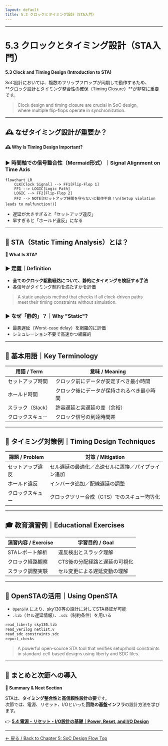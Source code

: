 ```yaml
---
layout: default
title: 5.3 クロックとタイミング設計（STA入門）
---
```


---

# 5.3 クロックとタイミング設計（STA入門）  
**5.3 Clock and Timing Design (Introduction to STA)**

SoC設計においては、複数のフリップフロップが同期して動作するため、  
**クロック設計とタイミング整合性の確保（Timing Closure）**が非常に重要です。

> Clock design and timing closure are crucial in SoC design,  
> where multiple flip-flops operate in synchronization.

---

## 🕰️ なぜタイミング設計が重要か？  
**🕰️ Why Is Timing Design Important?**

### ▶ 時間軸での信号整合性（Mermaid形式）｜Signal Alignment on Time Axis

```mermaid
flowchart LR
    CLK[Clock Signal] --> FF1[Flip-Flop 1]
    FF1 --> LOGIC[Logic Path]
    LOGIC --> FF2[Flip-Flop 2]
    FF2 --> NOTE[❗セットアップ時間を守らないと動作不良！\n(Setup violation leads to malfunction!)]
```

- 遅延が大きすぎると「セットアップ違反」
- 早すぎると「ホールド違反」になる

---

## 🧭 STA（Static Timing Analysis）とは？  
**🧭 What Is STA?**

### ▶ 定義｜Definition

- **全てのクロック駆動経路について、静的にタイミングを検証する手法**
- 各信号がタイミング制約を満たすかを評価

> A static analysis method that checks if all clock-driven paths  
> meet their timing constraints without simulation.

### ▶ なぜ「静的」？｜Why "Static"?

- 最悪遅延（Worst-case delay）を網羅的に評価
- シミュレーション不要で高速かつ網羅的

---

## 📐 基本用語｜Key Terminology

| 用語 / Term        | 意味 / Meaning |
|--------------------|----------------|
| セットアップ時間    | クロック前にデータが安定すべき最小時間 |
| ホールド時間        | クロック後にデータが保持されるべき最小時間 |
| スラック（Slack）  | 許容遅延と実遅延の差（余裕） |
| クロックスキュー    | クロック信号の到達時間差 |

---

## 🧰 タイミング対策例｜Timing Design Techniques

| 課題 / Problem       | 対策 / Mitigation |
|----------------------|-------------------|
| セットアップ違反     | セル遅延の最適化／高速セルに置換／パイプライン追加 |
| ホールド違反         | インバータ追加／配線遅延の調整 |
| クロックスキュー     | クロックツリー合成（CTS）でのスキュー均等化 |

---

## 🎓 教育演習例｜Educational Exercises

| 演習内容 / Exercise | 学習目的 / Goal |
|---------------------|------------------|
| STAレポート解析     | 違反検出とスラック理解 |
| クロック経路観察     | CTS後の分配経路と遅延の可視化 |
| スラック調整実験     | セル変更による遅延変動の理解 |

---

## 🚦 OpenSTAの活用｜Using OpenSTA

- `OpenSTA` により、sky130等の設計に対してSTA検証が可能
- `.lib`（セル遅延情報）、`.sdc`（制約条件）を用いる

```bash
read_liberty sky130.lib
read_verilog netlist.v
read_sdc constraints.sdc
report_checks
```

> A powerful open-source STA tool that verifies setup/hold constraints  
> in standard-cell-based designs using liberty and SDC files.

---

## 📘 まとめと次節への導入  
**📘 Summary & Next Section**

STAは、**タイミング整合性と高信頼性設計の要**です。  
次節では、電源、リセット、I/Oといった**回路の基盤インフラ**の設計方法を学びます。

👉 [**5.4 電源・リセット・I/O設計の基礎｜Power, Reset, and I/O Design**](5.4_power_io_design.md)

---

[← 戻る / Back to Chapter 5: SoC Design Flow Top](./README.md)

